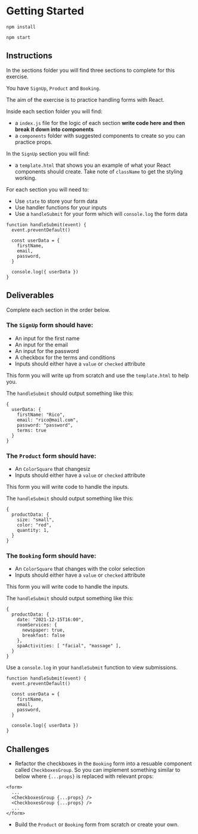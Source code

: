 # Getting Started

`npm install`

`npm start`

## Instructions

In the sections folder you will find three sections to complete for this exercise.

You have `SignUp`, `Product` and `Booking`.

The aim of the exercise is to practice handling forms with React.

Inside each section folder you will find:

- a `index.js` file for the logic of each section **write code here and then break it down into components**
- a `components` folder with suggested components to create so you can practice props.

In the `SignUp` section you will find:

- a `template.html` that shows you an example of what your React components should create. Take note of `className` to get the styling working.

For each section you will need to:

- Use `state` to store your form data
- Use handler functions for your inputs
- Use a `handleSubmit` for your form which will `console.log` the form data

```
function handleSubmit(event) {
  event.preventDefault()

  const userData = {
    firstName,
    email,
    password,
  }

  console.log({ userData })
}
```

## Deliverables

Complete each section in the order below.

### The `SignUp` form should have:

- An input for the first name
- An input for the email
- An input for the password
- A checkbox for the terms and conditions
- Inputs should either have a `value` or `checked` attribute

This form you will write up from scratch and use the `template.html` to help you.

The `handleSubmit` should output something like this:

```
{
  userData: {
    firstName: "Rico",
    email: "rico@mail.com",
    password: "password",
    terms: true
  }
}
```

### The `Product` form should have:

- An `ColorSquare` that changesiz
- Inputs should either have a `value` or `checked` attribute

This form you will write code to handle the inputs.

The `handleSubmit` should output something like this:

```
{
  productData: {
    size: "small",
    color: "red",
    quantity: 1,
  }
}
```

### The `Booking` form should have:

- An `ColorSquare` that changes with the color selection
- Inputs should either have a `value` or `checked` attribute

This form you will write code to handle the inputs.

The `handleSubmit` should output something like this:

```
{
  productData: {
    date: "2021-12-15T16:00",
    roomServices: {
      newspaper: true,
      breakfast: false
    },
    spaActivities: [ "facial", "massage" ],
  }
}
```

Use a `console.log` in your `handleSubmit` function to view submissions.

```
function handleSubmit(event) {
  event.preventDefault()

  const userData = {
    firstName,
    email,
    password,
  }

  console.log({ userData })
}
```

## Challenges

- Refactor the checkboxes in the `Booking` form into a resuable component called `CheckboxesGroup`. So you can implement something similar to below where `{...props}` is replaced with relevant props:

```
<form>
  ...
  <CheckboxesGroup {...props} />
  <CheckboxesGroup {...props} />
  ...
</form>
```

- Build the `Product` or `Booking` form from scratch or create your own.
